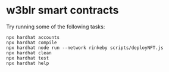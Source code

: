 # w3blr smart contracts

Try running some of the following tasks:

```shell
npx hardhat accounts
npx hardhat compile
npx hardhat node run --network rinkeby scripts/deployNFT.js
npx hardhat clean
npx hardhat test
npx hardhat help
```
